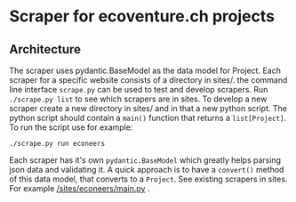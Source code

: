 # Scraper for ecoventure.ch projects

## Architecture

The scraper uses pydantic.BaseModel as the data model for Project. Each scraper for a specific website consists of a directory in sites/. the command line interface ```scrape.py``` can be used to test and develop scrapers. Run ```./scrape.py list``` to see which scrapers are in sites. To develop a new scraper create a new directory in sites/ and in that a new python script. The python script should contain a ```main()``` function that returns a ```list[Project]```. To run the script use for example:

```./scrape.py run econeers```

Each scraper has it's own ```pydantic.BaseModel``` which greatly helps parsing json data and validating it. A quick approach is to have a ```convert()``` method of this data model, that converts to a ```Project```. See existing scrapers in sites. For example [/sites/econeers/main.py](/sites/econeers/main.py) .

